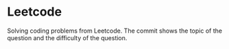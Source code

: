 # Leetcode
Solving coding problems from Leetcode. 
The commit shows the topic of the question and the difficulty of the question.
